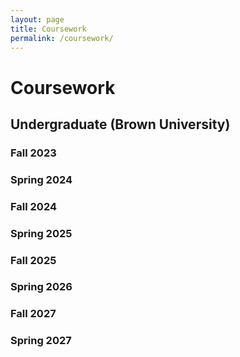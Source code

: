 ```yaml
---
layout: page
title: Coursework
permalink: /coursework/
---
```

# Coursework
## Undergraduate (Brown University)
### Fall 2023
### Spring 2024
### Fall 2024
### Spring 2025
### Fall 2025
### Spring 2026
### Fall 2027
### Spring 2027
